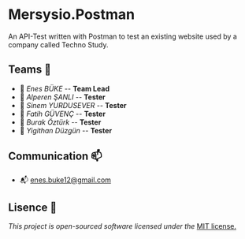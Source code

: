 # Mersysio.Postman

An API-Test written with Postman to test an existing website used by a company called Techno Study.


## Teams 🍵
 * 🍪 _Enes BÜKE_ --  **Team Lead**
 * 🍪 _Alperen ŞANLI_ --  **Tester**
 * 🍪 _Sinem YURDUSEVER_ -- **Tester**
 * 🍪 _Fatih GÜVENÇ_ -- **Tester**
 * 🍪 _Burak Öztürk_ -- **Tester**
 * 🍪 _Yigithan Düzgün_ -- **Tester**


## Communication 📫
 - 📬 enes.buke12@gmail.com

## **Lisence**  📎

_This project is open-sourced software licensed under the_ [MIT license.](Lisence.md)
